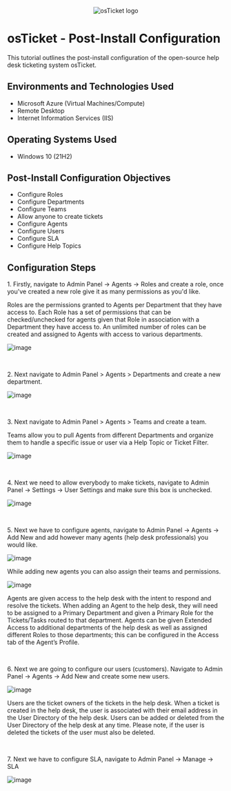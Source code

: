 <p align="center">
<img src="https://i.imgur.com/Clzj7Xs.png" alt="osTicket logo"/>
</p>

<h1>osTicket - Post-Install Configuration</h1>
This tutorial outlines the post-install configuration of the open-source help desk ticketing system osTicket.<br />

<h2>Environments and Technologies Used</h2>

- Microsoft Azure (Virtual Machines/Compute)
- Remote Desktop
- Internet Information Services (IIS)

<h2>Operating Systems Used </h2>

- Windows 10</b> (21H2)

<h2>Post-Install Configuration Objectives</h2>

- Configure Roles
- Configure Departments
- Configure Teams
- Allow anyone to create tickets
- Configure Agents
- Configure Users
- Configure SLA
- Configure Help Topics

<h2>Configuration Steps</h2>

<p>
1. Firstly, navigate to Admin Panel -> Agents -> Roles and create a role, once you've created a new role give it as many permissions as you'd like.
</p>
<p>Roles are the permissions granted to Agents per Department that they have access to. Each Role has a set of permissions that can be checked/unchecked for agents given that Role in association with a Department they have access to. An unlimited number of roles can be created and assigned to Agents with access to various departments.</p>

![image](https://github.com/DevinWilliamsIT/post-install-config/assets/155914712/b4ebb80f-b5b1-4a72-b0e8-141ea0ffd094)

<br />

<p>
2. Next navigate to Admin Panel > Agents > Departments and create a new department.
</p>


![image](https://github.com/DevinWilliamsIT/post-install-config/assets/155914712/79aec968-689f-428f-bdda-ba058f3dfeff)

<br />

<p>
3. Next navigate to Admin Panel > Agents > Teams and create a team.
</p>
<p>Teams allow you to pull Agents from different Departments and organize them to handle a specific issue or user via a Help Topic or Ticket Filter.</p>

![image](https://github.com/DevinWilliamsIT/post-install-config/assets/155914712/2a52b0eb-9113-4d7b-a95a-603b7a4c4373)

<br />

<p>
  4. Next we need to allow everybody to make tickets, navigate to Admin Panel -> Settings -> User Settings and make sure this box is unchecked.
</p>

![image](https://github.com/DevinWilliamsIT/post-install-config/assets/155914712/9be33c6e-b7af-47ad-9922-df6cc2c96da4)

<br />

<p>
  5. Next we have to configure agents, navigate to Admin Panel -> Agents -> Add New and add however many agents (help desk professionals) you would like.
</p>

![image](https://github.com/DevinWilliamsIT/post-install-config/assets/155914712/5a4646c8-fdd4-4ce0-a312-dff0e3794386)

<p>
  While adding new agents you can also assign their teams and permissions.
</p>

![image](https://github.com/DevinWilliamsIT/post-install-config/assets/155914712/6bed7813-a47e-41b7-9f4c-a01110f23c0f)

<p>
  Agents are given access to the help desk with the intent to respond and resolve the tickets. When adding an Agent to the help desk, they will need to be assigned to a Primary Department and given a Primary Role for the Tickets/Tasks routed to that department. Agents can be given Extended Access to additional departments of the help desk as well as assigned different Roles to those departments; this can be configured in the Access tab of the Agent’s Profile.
</p>

<br />

<p>
  6. Next we are going to configure our users (customers). Navigate to Admin Panel -> Agents -> Add New and create some new users.
</p>

![image](https://github.com/DevinWilliamsIT/post-install-config/assets/155914712/9ef073da-d4be-4830-b7b1-dc795698613c)

<p>
  Users are the ticket owners of the tickets in the help desk. When a ticket is created in the help desk, the user is associated with their email address in the User Directory of the help desk. Users can be added or deleted from the User Directory of the help desk at any time. Please note, if the user is deleted the tickets of the user must also be deleted.
</p>

<br />

<p>
  7. Next we have to configure SLA, navigate to Admin Panel -> Manage -> SLA 
</p>

![image](https://github.com/DevinWilliamsIT/post-install-config/assets/155914712/b39440f8-14e9-42f3-8fb1-79bb88b891a6)







